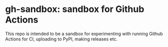 gh-sandbox: sandbox for Github Actions
======================================

This repo is intended to be a sandbox for experimenting with running Github
Actions for CI, uploading to PyPI, making releases etc.

